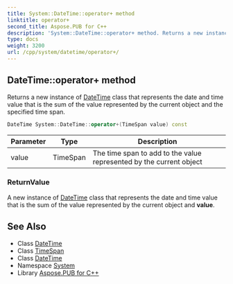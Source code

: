 ```yaml
---
title: System::DateTime::operator+ method
linktitle: operator+
second_title: Aspose.PUB for C++
description: 'System::DateTime::operator+ method. Returns a new instance of DateTime class that represents the date and time value that is the sum of the value represented by the current object and the specified time span in C++.'
type: docs
weight: 3200
url: /cpp/system/datetime/operator+/
---
```

## DateTime::operator+ method


Returns a new instance of [DateTime](../) class that represents the date and time value that is the sum of the value represented by the current object and the specified time span.

```cpp
DateTime System::DateTime::operator+(TimeSpan value) const
```


| Parameter | Type | Description |
| --- | --- | --- |
| value | TimeSpan | The time span to add to the value represented by the current object |

### ReturnValue

A new instance of [DateTime](../) class that represents the date and time value that is the sum of the value represented by the current object and **value**.

## See Also

* Class [DateTime](../)
* Class [TimeSpan](../../timespan/)
* Class [DateTime](../)
* Namespace [System](../../)
* Library [Aspose.PUB for C++](../../../)
